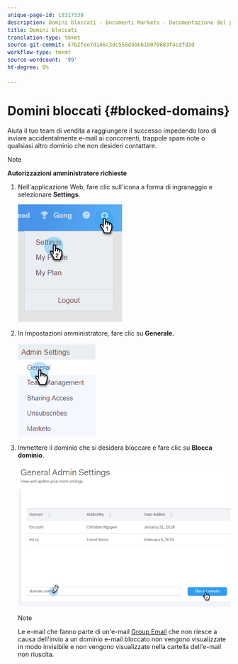 ```yaml
---
unique-page-id: 18317338
description: Domini bloccati - Documenti Marketo - Documentazione del prodotto
title: Domini bloccati
translation-type: tm+mt
source-git-commit: 47b2fee7d146c3dc558d4bbb10070683f4cdfd3d
workflow-type: tm+mt
source-wordcount: '99'
ht-degree: 0%

---
```



# Domini bloccati {#blocked-domains}

Aiuta il tuo team di vendita a raggiungere il successo impedendo loro di inviare accidentalmente e-mail ai concorrenti, trappole spam note o qualsiasi altro dominio che non desideri contattare.

>[!NOTE]
>
>**Autorizzazioni amministratore richieste**

1. Nell&#39;applicazione Web, fare clic sull&#39;icona a forma di ingranaggio e selezionare **Settings**.

   ![](assets/one-3.png)

1. In Impostazioni amministratore, fare clic su **Generale.**

   ![](assets/two-3.png)

1. Immettere il dominio che si desidera bloccare e fare clic su **Blocca dominio**.

   ![](assets/three-3.png)

   >[!NOTE]
   >
   >Le e-mail che fanno parte di un&#39;e-mail [Group Email](http://docs.marketo.com/x/KAQ6Ag) che non riesce a causa dell&#39;invio a un dominio e-mail bloccato non vengono visualizzate in modo invisibile e non vengono visualizzate nella cartella dell&#39;e-mail non riuscita.

